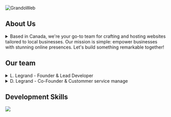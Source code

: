 ![GrandoWeb](https://i.postimg.cc/SsgL7KKC/Grando-Web.png)

## About Us
<details> 
	<summary>Based in Canada, we're your go-to team for crafting and hosting websites tailored to local businesses. Our mission is simple: empower businesses with stunning online presences. Let's build something remarkable together!</summary>
Fr: <i>Basés au Canada, nous sommes votre équipe incontournable pour créer et héberger des sites Web adaptés aux entreprises locales. Notre mission est simple : offrir aux entreprises des présences en ligne époustouflantes. Bâtissons ensemble quelque chose de remarquable !</i>
</details>

## Our team
<details><summary>L. Legrand - Founder & Lead Developer</summary>Fr: <i>Fondateur et développeur principal</i></details>
<details><summary>D. Legrand - Co-Founder & Custommer service manage</summary>Fr: <i>Co-Fondateur & Responsable Service Clientèle</i></details>
   
## Development Skills
<img src="https://skillicons.dev/icons?i=html,css,js,php,py" />
